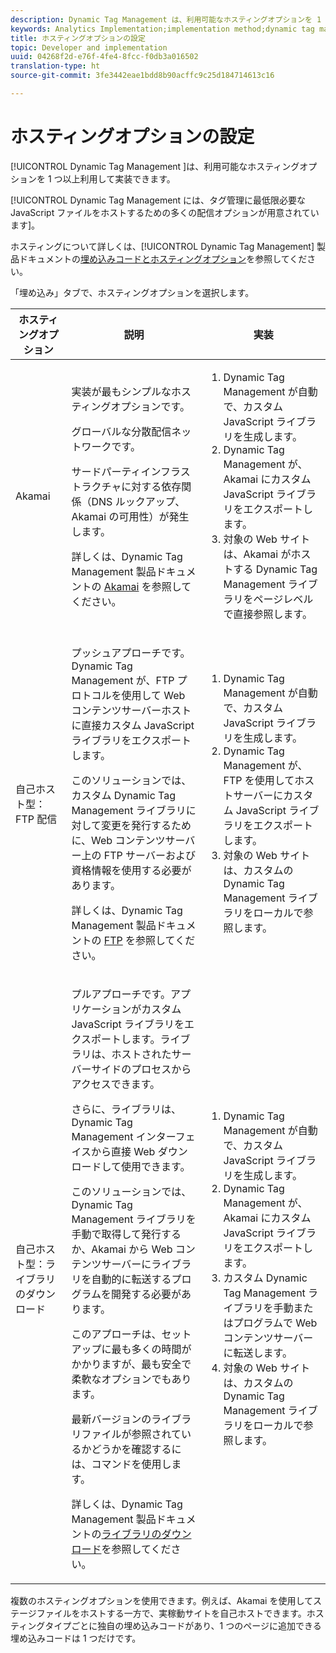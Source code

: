 ```yaml
---
description: Dynamic Tag Management は、利用可能なホスティングオプションを 1 つ以上利用して実装できます。
keywords: Analytics Implementation;implementation method;dynamic tag management;dtm;hosting;hosting options;akamai;self hosting;self-hosting;ftp delivery;ftp hosting;library download
title: ホスティングオプションの設定
topic: Developer and implementation
uuid: 04268f2d-e76f-4fe4-8fcc-f0db3a016502
translation-type: ht
source-git-commit: 3fe3442eae1bdd8b90acffc9c25d184714613c16

---
```



# ホスティングオプションの設定

[!UICONTROL Dynamic Tag Management ]は、利用可能なホスティングオプションを 1 つ以上利用して実装できます。

[!UICONTROL Dynamic Tag Management には、タグ管理に最低限必要な JavaScript ファイルをホストするための多くの配信オプションが用意されています]。

ホスティングについて詳しくは、[!UICONTROL  Dynamic Tag Management] 製品ドキュメントの[埋め込みコードとホスティングオプション](https://docs.adobe.com/content/help/ja-JP/dtm/using/client-side/client-side-information.html)を参照してください。

「埋め込み」タブで、ホスティングオプションを選択します。

<table id="table_229298207DB64838B6F2477DFFAE073F"> 
 <thead> 
  <tr> 
   <th colname="col1" class="entry"> ホスティングオプション </th> 
   <th colname="col2" class="entry"> 説明 </th> 
   <th colname="col3" class="entry"> 実装 </th> 
  </tr> 
 </thead>
 <tbody> 
  <tr> 
   <td colname="col1"> <p>Akamai </p> </td> 
   <td colname="col2"> <p> 実装が最もシンプルなホスティングオプションです。 </p> <p>グローバルな分散配信ネットワークです。 </p> <p>サードパーティインフラストラクチャに対する依存関係（DNS ルックアップ、Akamai の可用性）が発生します。 </p> <p>詳しくは、Dynamic Tag Management 製品ドキュメントの <a href="https://docs.adobe.com/content/help/ja-JP/dtm/using/client-side/deployment.html#concept_722B01555D0441ACBB052BC34DC5B67D">Akamai</a> を参照してください。 </p> </td> 
   <td colname="col3"> 
    <ol id="ol_EF148EF091A645B3962B084963B3C0B0"> 
     <li id="li_7ECE0C331EEE4907A563D581DF1DFEFE">Dynamic Tag Management が自動で、カスタム JavaScript ライブラリを生成します。 </li> 
     <li id="li_8E2C858290EF4665B2F45ACAFA121CB3">Dynamic Tag Management が、Akamai にカスタム JavaScript ライブラリをエクスポートします。 </li> 
     <li id="li_CE88B10B6E844A56BBB8C575A9363BA9">対象の Web サイトは、Akamai がホストする Dynamic Tag Management ライブラリをページレベルで直接参照します。 </li> 
    </ol> </td> 
  </tr> 
  <tr> 
   <td colname="col1"> 自己ホスト型：FTP 配信 </td> 
   <td colname="col2"> <p><span class="term">プッシュ</span>アプローチです。Dynamic Tag Management が、FTP プロトコルを使用して Web コンテンツサーバーホストに直接カスタム JavaScript ライブラリをエクスポートします。 </p> <p>このソリューションでは、カスタム Dynamic Tag Management ライブラリに対して変更を発行するために、Web コンテンツサーバー上の FTP サーバーおよび資格情報を使用する必要があります。 </p> <p>詳しくは、Dynamic Tag Management 製品ドキュメントの <a href="https://docs.adobe.com/help/ja-JP/dtm/using/client-side/deployment.html#task_A7B37CB2C89941A4A4D1F9AF06FC493D">FTP</a> を参照してください。 </p> </td> 
   <td colname="col3"> 
    <ol id="ol_60348F9C991D4F2B9457006B0F98C834"> 
     <li id="li_24A141C3C7074BF9897C022A22CAE78C">Dynamic Tag Management が自動で、カスタム JavaScript ライブラリを生成します。 </li> 
     <li id="li_E1E0843060F7447E853EA416A0B033BE">Dynamic Tag Management が、FTP を使用してホストサーバーにカスタム JavaScript ライブラリをエクスポートします。 </li> 
     <li id="li_EAF5D2ABD03B4911A0CFA464AD8791CE">対象の Web サイトは、カスタムの Dynamic Tag Management ライブラリをローカルで参照します。 </li> 
    </ol> </td> 
  </tr> 
  <tr> 
   <td colname="col1"> 自己ホスト型：ライブラリのダウンロード </td> 
   <td colname="col2"> <p><span class="term">プル</span>アプローチです。アプリケーションがカスタム JavaScript ライブラリをエクスポートします。<!-- to Amazon S3-->ライブラリは、ホストされたサーバーサイドのプロセスからアクセスできます。 </p> <p>さらに、ライブラリは、Dynamic Tag Management インターフェイスから直接 Web ダウンロードして使用できます。 </p> <p>このソリューションでは、Dynamic Tag Management ライブラリを手動で取得して発行するか、Akamai から Web コンテンツサーバーにライブラリを自動的に転送するプログラムを開発する必要があります。 </p> <p>このアプローチは、セットアップに最も多くの時間がかかりますが、最も安全で柔軟なオプションでもあります。 </p> <p>最新バージョンのライブラリファイルが参照されているかどうかを確認するには、コマンドを使用します。 </p> <p>詳しくは、Dynamic Tag Management 製品ドキュメントの<a href="https://docs.adobe.com/content/help/ja-JP/dtm/using/client-side/deployment.html#task_B7A42F3B1D3E4B71B0BADD17C181F22A">ライブラリのダウンロード</a>を参照してください。 </p> </td> 
   <td colname="col3"> 
    <ol id="ol_F40B721306FE473496BD657262DFD585"> 
     <li id="li_4EA4D6B555CE4E9CA476C7550C18C061">Dynamic Tag Management が自動で、カスタム JavaScript ライブラリを生成します。 </li> 
     <li id="li_BA40EBD7AD1546F29D8A209034D06477">Dynamic Tag Management が、Akamai にカスタム JavaScript ライブラリをエクスポートします。 </li> 
     <li id="li_E107E69E386A40F3B067F9991C2979AF">カスタム Dynamic Tag Management ライブラリを手動またはプログラムで Web コンテンツサーバーに転送します。 </li> 
     <li id="li_0809038453B544168A20CE09D7E5AC59">対象の Web サイトは、カスタムの Dynamic Tag Management ライブラリをローカルで参照します。 </li> 
    </ol> </td> 
  </tr> 
 </tbody> 
</table>

複数のホスティングオプションを使用できます。例えば、Akamai を使用してステージファイルをホストする一方で、実稼動サイトを自己ホストできます。ホスティングタイプごとに独自の埋め込みコードがあり、1 つのページに追加できる埋め込みコードは 1 つだけです。
